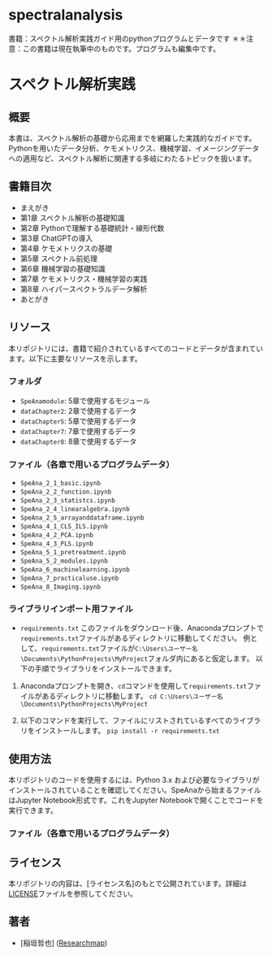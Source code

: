 # spectralanalysis
書籍：スペクトル解析実践ガイド用のpythonプログラムとデータです
＊＊注意：この書籍は現在執筆中のものです。プログラムも編集中です。
# スペクトル解析実践

## 概要
本書は、スペクトル解析の基礎から応用までを網羅した実践的なガイドです。
Pythonを用いたデータ分析、ケモメトリクス、機械学習、イメージングデータへの適用など、スペクトル解析に関連する多岐にわたるトピックを扱います。

## 書籍目次
- まえがき
- 第1章 スペクトル解析の基礎知識
- 第2章 Pythonで理解する基礎統計・線形代数
- 第3章 ChatGPTの導入
- 第4章 ケモメトリクスの基礎
- 第5章 スペクトル前処理
- 第6章 機械学習の基礎知識
- 第7章 ケモメトリクス・機械学習の実践
- 第8章 ハイパースぺクトラルデータ解析
- あとがき

## リソース
本リポジトリには、書籍で紹介されているすべてのコードとデータが含まれています。以下に主要なリソースを示します。

### フォルダ
- `SpeAnamodule`: 5章で使用するモジュール
- `dataChapter2`: 2章で使用するデータ
- `dataChapter5`: 5章で使用するデータ
- `dataChapter7`: 7章で使用するデータ
- `dataChapter8`: 8章で使用するデータ

### ファイル（各章で用いるプログラムデータ）
- `SpeAna_2_1_basic.ipynb`
- `SpeAna_2_2_function.ipynb`
- `SpeAna_2_3_statistcs.ipynb`
- `SpeAna_2_4_linearalgebra.ipynb`
- `SpeAna_2_5_arrayanddataframe.ipynb`
- `SpeAna_4_1_CLS_ILS.ipynb`
- `SpeAna_4_2_PCA.ipynb`
- `SpeAna_4_3_PLS.ipynb`
- `SpeAna_5_1_pretreatment.ipynb`
- `SpeAna_5_2_modules.ipynb`
- `SpeAna_6_machinelearning.ipynb`
- `SpeAna_7_practicaluse.ipynb`
- `SpeAna_8_Imaging.ipynb`


### ライブラリインポート用ファイル
- `requirements.txt`
このファイルをダウンロード後、Anacondaプロンプトで`requirements.txt`ファイルがあるディレクトリに移動してください。
例として、`requirements.txt`ファイルが`C:\Users\ユーザー名\Documents\PythonProjects\MyProject`フォルダ内にあると仮定します。
以下の手順でライブラリをインストールできます。

1. Anacondaプロンプトを開き、`cd`コマンドを使用して`requirements.txt`ファイルがあるディレクトリに移動します。
`cd C:\Users\ユーザー名\Documents\PythonProjects\MyProject`


2. 以下のコマンドを実行して、ファイルにリストされているすべてのライブラリをインストールします。
`pip install -r requirements.txt`



## 使用方法
本リポジトリのコードを使用するには、Python 3.x および必要なライブラリがインストールされていることを確認してください。SpeAnaから始まるファイルはJupyter Notebook形式です。これをJupyter Notebookで開くことでコードを実行できます。

### ファイル（各章で用いるプログラムデータ）

## ライセンス
本リポジトリの内容は、[ライセンス名]のもとで公開されています。詳細は[LICENSE](LICENSE)ファイルを参照してください。

## 著者
- [稲垣哲也] ([Researchmap](https://researchmap.jp/inatetsu25/))
